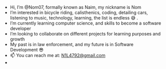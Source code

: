 -  Hi, I’m @Nom07, formally known as Naim, my nickname is Nom
-  I’m interested in bicycle riding, calisthenics, coding, detailing cars, listening to music, technology, learning, the list is endless 😅  .
-  I’m currently learning computer science, and skills to become a software developer 
-  I’m looking to collaborate on different projects for learning purposes and growth
-  My past is in law enforcement, and my future is in Software Development 😎
- 📫 You can reach me at: N1L4792@gmail.com
- 

<!---
Nom07/Nom07 is a ✨ special ✨ repository because its `README.md` (this file) appears on your GitHub profile.
You can click the Preview link to take a look at your changes.
--->

